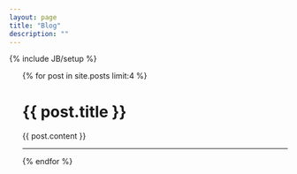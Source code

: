 ```yaml
---
layout: page
title: "Blog"
description: ""
---
```

{% include JB/setup %}
<ul class="post">
{% for post in site.posts limit:4  %}
<h1>{{ post.title }}</h1>
{{ post.content }}
<hr/>
{% endfor  %}
</ul>